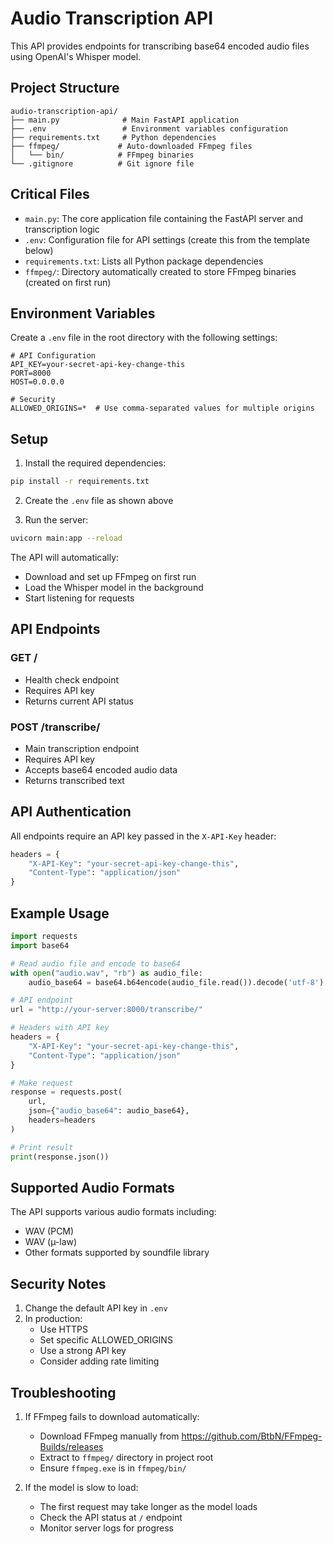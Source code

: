 # Audio Transcription API

This API provides endpoints for transcribing base64 encoded audio files using OpenAI's Whisper model.

## Project Structure

```
audio-transcription-api/
├── main.py              # Main FastAPI application
├── .env                 # Environment variables configuration
├── requirements.txt     # Python dependencies
├── ffmpeg/             # Auto-downloaded FFmpeg files
│   └── bin/            # FFmpeg binaries
└── .gitignore          # Git ignore file
```

## Critical Files

- `main.py`: The core application file containing the FastAPI server and transcription logic
- `.env`: Configuration file for API settings (create this from the template below)
- `requirements.txt`: Lists all Python package dependencies
- `ffmpeg/`: Directory automatically created to store FFmpeg binaries (created on first run)

## Environment Variables

Create a `.env` file in the root directory with the following settings:

```env
# API Configuration
API_KEY=your-secret-api-key-change-this
PORT=8000
HOST=0.0.0.0

# Security
ALLOWED_ORIGINS=*  # Use comma-separated values for multiple origins
```

## Setup

1. Install the required dependencies:
```bash
pip install -r requirements.txt
```

2. Create the `.env` file as shown above

3. Run the server:
```bash
uvicorn main:app --reload
```

The API will automatically:
- Download and set up FFmpeg on first run
- Load the Whisper model in the background
- Start listening for requests

## API Endpoints

### GET /
- Health check endpoint
- Requires API key
- Returns current API status

### POST /transcribe/
- Main transcription endpoint
- Requires API key
- Accepts base64 encoded audio data
- Returns transcribed text

## API Authentication

All endpoints require an API key passed in the `X-API-Key` header:

```python
headers = {
    "X-API-Key": "your-secret-api-key-change-this",
    "Content-Type": "application/json"
}
```

## Example Usage

```python
import requests
import base64

# Read audio file and encode to base64
with open("audio.wav", "rb") as audio_file:
    audio_base64 = base64.b64encode(audio_file.read()).decode('utf-8')

# API endpoint
url = "http://your-server:8000/transcribe/"

# Headers with API key
headers = {
    "X-API-Key": "your-secret-api-key-change-this",
    "Content-Type": "application/json"
}

# Make request
response = requests.post(
    url,
    json={"audio_base64": audio_base64},
    headers=headers
)

# Print result
print(response.json())
```

## Supported Audio Formats

The API supports various audio formats including:
- WAV (PCM)
- WAV (µ-law)
- Other formats supported by soundfile library

## Security Notes

1. Change the default API key in `.env`
2. In production:
   - Use HTTPS
   - Set specific ALLOWED_ORIGINS
   - Use a strong API key
   - Consider adding rate limiting

## Troubleshooting

1. If FFmpeg fails to download automatically:
   - Download FFmpeg manually from https://github.com/BtbN/FFmpeg-Builds/releases
   - Extract to `ffmpeg/` directory in project root
   - Ensure `ffmpeg.exe` is in `ffmpeg/bin/`

2. If the model is slow to load:
   - The first request may take longer as the model loads
   - Check the API status at `/` endpoint
   - Monitor server logs for progress 